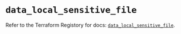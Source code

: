 # `data_local_sensitive_file`

Refer to the Terraform Registory for docs: [`data_local_sensitive_file`](https://www.terraform.io/docs/providers/local/d/sensitive_file).
